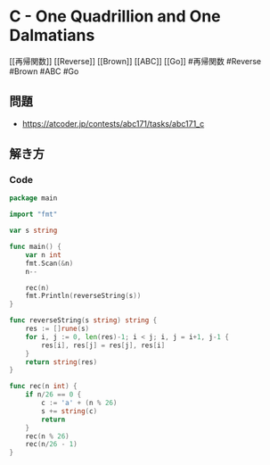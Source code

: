 # C - One Quadrillion and One Dalmatians
[[再帰関数]] [[Reverse]] [[Brown]] [[ABC]] [[Go]]
#再帰関数 #Reverse #Brown #ABC #Go 

## 問題
- https://atcoder.jp/contests/abc171/tasks/abc171_c

## 解き方
### Code
```go
package main

import "fmt"

var s string

func main() {
	var n int
	fmt.Scan(&n)
	n--

	rec(n)
	fmt.Println(reverseString(s))
}

func reverseString(s string) string {
	res := []rune(s)
	for i, j := 0, len(res)-1; i < j; i, j = i+1, j-1 {
		res[i], res[j] = res[j], res[i]
	}
	return string(res)
}

func rec(n int) {
	if n/26 == 0 {
		c := 'a' + (n % 26)
		s += string(c)
		return
	}
	rec(n % 26)
	rec(n/26 - 1)
}
```